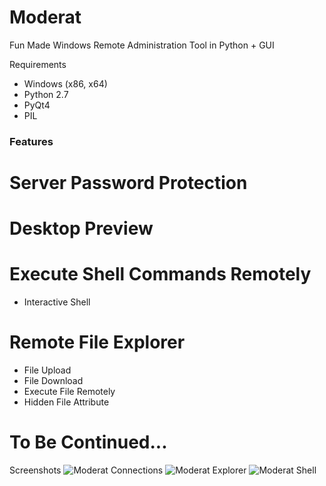 # Moderat
Fun Made Windows Remote Administration Tool in Python + GUI

Requirements
- Windows (x86, x64)
- Python 2.7
- PyQt4
- PIL

### Features
# Server Password Protection
# Desktop Preview
# Execute Shell Commands Remotely
* Interactive Shell
# Remote File Explorer
* File Upload
* File Download
* Execute File Remotely
* Hidden File Attribute
# To Be Continued...

Screenshots
![Moderat Connections](https://github.com/Swordf1sh/Moderat/blob/master/screenshots/connections.png?raw=true)
![Moderat Explorer](https://github.com/Swordf1sh/Moderat/blob/master/screenshots/explorer.PNG?raw=true)
![Moderat Shell](https://github.com/Swordf1sh/Moderat/blob/master/screenshots/shell.PNG?raw=true)